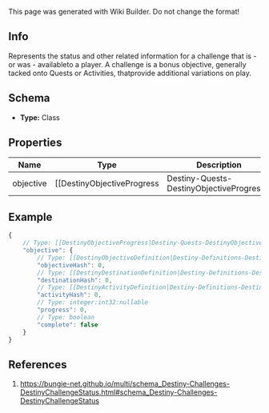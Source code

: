 <span class="wiki-builder">This page was generated with Wiki Builder. Do not change the format!</span>

## Info
Represents the status and other related information for a challenge that is - or was - availableto a player. A challenge is a bonus objective, generally tacked onto Quests or Activities, thatprovide additional variations on play.

## Schema
* **Type:** Class

## Properties
Name | Type | Description
---- | ---- | -----------
objective | [[DestinyObjectiveProgress|Destiny-Quests-DestinyObjectiveProgress]] | The progress - including completion status - of the active challenge.

## Example
```javascript
{
    // Type: [[DestinyObjectiveProgress|Destiny-Quests-DestinyObjectiveProgress]]
    "objective": {
        // Type: [[DestinyObjectiveDefinition|Destiny-Definitions-DestinyObjectiveDefinition]]:ManifestDefinition:integer:uint32
        "objectiveHash": 0,
        // Type: [[DestinyDestinationDefinition|Destiny-Definitions-DestinyDestinationDefinition]]:ManifestDefinition:integer:uint32:nullable
        "destinationHash": 0,
        // Type: [[DestinyActivityDefinition|Destiny-Definitions-DestinyActivityDefinition]]:ManifestDefinition:integer:uint32:nullable
        "activityHash": 0,
        // Type: integer:int32:nullable
        "progress": 0,
        // Type: boolean
        "complete": false
    }
}

```

## References
1. https://bungie-net.github.io/multi/schema_Destiny-Challenges-DestinyChallengeStatus.html#schema_Destiny-Challenges-DestinyChallengeStatus
